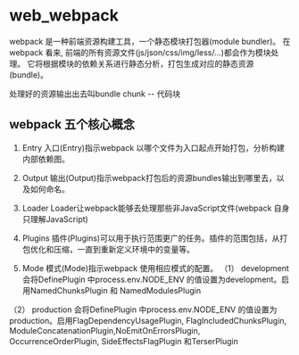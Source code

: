# web_webpack

webpack 是一种前端资源构建工具，一个静态模块打包器(module bundler)。
在webpack 看来, 前端的所有资源文件(js/json/css/img/less/...)都会作为模块处理。
它将根据模块的依赖关系进行静态分析，打包生成对应的静态资源(bundle)。

处理好的资源输出出去叫bundle
chunk -- 代码块

## webpack 五个核心概念

1. Entry
  入口(Entry)指示webpack 以哪个文件为入口起点开始打包，分析构建内部依赖图。

2. Output
  输出(Output)指示webpack打包后的资源bundles输出到哪里去，以及如何命名。

3. Loader
  Loader让webpack能够去处理那些非JavaScript文件(webpack 自身只理解JavaScript)

4. Plugins
  插件(Plugins)可以用于执行范围更广的任务。插件的范围包括，从打包优化和压缩，一直到重新定义环境中的变量等。

5. Mode
  模式(Mode)指示webpack 使用相应模式的配置。
  （1） development
      会将DefinePlugin 中process.env.NODE_ENV 的值设置为development。启用NamedChunksPlugin 和
    NamedModulesPlugin

  （2） production
      会将DefinePlugin 中process.env.NODE_ENV 的值设置为production。启用FlagDependencyUsagePlugin,
    FlagIncludedChunksPlugin, ModuleConcatenationPlugin,NoEmitOnErrorsPlugin, OccurrenceOrderPlugin,
    SideEffectsFlagPlugin 和TerserPlugin


